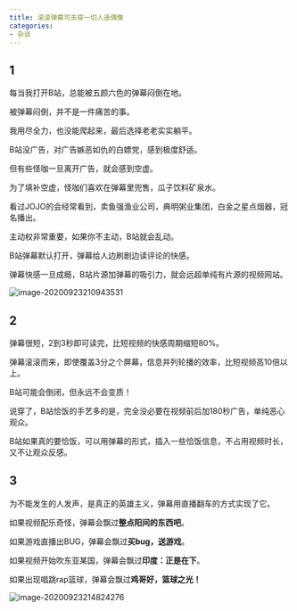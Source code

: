 ```yaml
---
title: 滚滚弹幕可击穿一切人造偶像
categories:
- 杂谈
---
```




## 1

每当我打开B站，总能被五颜六色的弹幕闷倒在地。

被弹幕闷倒，并不是一件痛苦的事。

我用尽全力，也没能爬起来，最后选择老老实实躺平。

B站没广告，对广告嫉恶如仇的白嫖党，感到极度舒适。

但有些怪咖一旦离开广告，就会感到空虚。

为了填补空虚，怪咖们喜欢在弹幕里兜售，瓜子饮料矿泉水。

看过JOJO的会经常看到，卖鱼强渔业公司，典明粥业集团，白金之星点烟器，冠名播出。

主动权非常重要，如果你不主动，B站就会乱动。

B站弹幕默认打开，弹幕给人边刷剧边读评论的快感。

弹幕快感一旦成瘾，B站片源加弹幕的吸引力，就会远超单纯有片源的视频网站。

![image-20200923210943531](https://cdn.fangyuanxiaozhan.com/assets/1694227356076fK2NAy8X.png)



## 2

弹幕很短，2到3秒即可读完，比短视频的快感周期缩短80%。

弹幕滚滚而来，即使覆盖3分之个屏幕，信息并列轮播的效率，比短视频高10倍以上。

B站可能会倒闭，但永远不会变质！

说穿了，B站恰饭的手艺多的是，完全没必要在视频前后加180秒广告，单纯恶心观众。

B站如果真的要恰饭，可以用弹幕的形式，插入一些恰饭信息，不占用视频时长，又不让观众反感。

## 3


为不能发生的人发声，是真正的英雄主义，弹幕用直播翻车的方式实现了它。

如果视频配乐奇怪，弹幕会飘过**整点阳间的东西吧**。

如果游戏直播出BUG，弹幕会飘过**买bug，送游戏**。

如果视频开始吹东亚某国，弹幕会飘过**印度：正是在下**。

如果出现唱跳rap篮球，弹幕会飘过**鸡哥好，篮球之光！**

![image-20200923214824276](https://cdn.fangyuanxiaozhan.com/assets/1694227356835EH2J5kNn.png)
